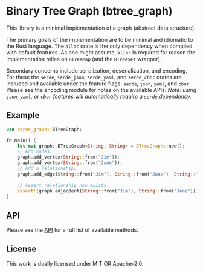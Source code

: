 # Binary Tree Graph (btree_graph)

This library is a minimal implementation of a graph 
(abstract data structure). 

The primary goals of the implementation are to be 
minimal and idiomatic to the Rust language. The `alloc`
crate is the only dependency when compiled with default
features. As one might assume, `alloc` is required for 
reason the implementation relies on `BTreeMap` (and the
`BTreeSet` wrapper).

Secondary concerns include serialization,
deserialization, and encoding. For these the `serde`,
`serde_json`, `serde_yaml`, and `serde_cbor` crates
are included and available under the feature flags:
`serde`, `json`, `yaml`, and `cbor`. Please see the 
encoding module for notes on the available APIs.
*Note: using `json`, `yaml`, or `cbor` features will
automatically require a `serde` dependency.*

## Example
```rust
use btree_graph::BTreeGraph;

fn main() {
    let mut graph: BTreeGraph<String, String> = BTreeGraph::new();
    // Add nodes.
    graph.add_vertex(String::from("Jim"));
    graph.add_vertex(String::from("Jane"));
    // Add a relationship.
    graph.add_edge(String::from("Jim"), String::from("Jane"), String::from("Loves"));
    
    // Assert relationship now exists.
    assert!(graph.adjacdent(String::from("Jim"), String::from("Jane")));
}

```

## API

Please see the [API](./src/graph/api.rs) for a full list of
available methods.

## License

This work is dually licensed under MIT OR Apache-2.0.